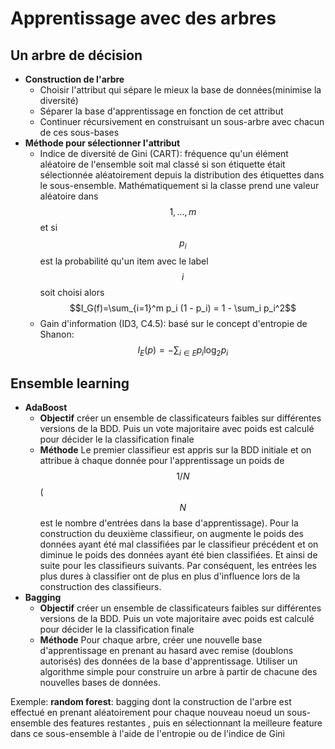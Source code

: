 # Apprentissage avec des arbres

## Un arbre de décision

  - **Construction de l'arbre**
	  - Choisir l'attribut qui sépare le mieux la base de données(minimise la diversité)
	  - Séparer la base d'apprentissage en fonction de cet attribut
	  - Continuer récursivement en construisant un sous-arbre avec chacun de ces sous-bases
  - **Méthode pour sélectionner l'attribut**
	  - Indice de diversité de Gini (CART): fréquence qu'un élément aléatoire de l'ensemble soit mal classé si son étiquette était sélectionnée aléatoirement depuis la distribution des étiquettes dans le sous-ensemble. Mathématiquement si la classe prend une valeur aléatoire dans $$1, ..., m$$ et si $$p_i$$ est la probabilité qu'un item avec le label $$i$$ soit choisi alors $$I_G(f)=\sum_{i=1}^m p_i (1 - p_i) = 1 - \sum_i p_i^2$$
	  - Gain d'information (ID3, C4.5): basé sur le concept d'entropie de Shanon: $$I_E(p) = - \sum_{i \in E} p_i \log_2 p_i$$

## Ensemble learning

  - **AdaBoost**
	  - **Objectif** créer un ensemble de classificateurs faibles sur différentes versions de la BDD. Puis un vote majoritaire avec poids est calculé pour décider le la classification finale
	  - **Méthode** Le premier classifieur est appris sur la BDD initiale et on attribue à chaque donnée pour l'apprentissage un poids de $$1/N$$ ($$N$$ est le nombre d'entrées dans la base d'apprentissage). Pour la construction du deuxième classifieur, on augmente le poids des données ayant été mal classifiées par le classifieur précédent et on diminue le poids des données ayant été bien classifiées. Et ainsi de suite pour les classifieurs suivants. Par conséquent, les entrées les plus dures à classifier ont de plus en plus d'influence lors de la construction des classifieurs.
  - **Bagging**
	  - **Objectif** créer un ensemble de classificateurs faibles sur différentes versions de la BDD. Puis un vote majoritaire avec poids est calculé pour décider le la classification finale
	  - **Méthode** Pour chaque arbre, créer une nouvelle base d'apprentissage en prenant au hasard avec remise (doublons autorisés) des données de la base d'apprentissage. Utiliser un algorithme simple pour construire un arbre à partir de chacune des nouvelles bases de données.

Exemple: **random forest**: bagging dont la construction de l'arbre est effectué en prenant aléatoirement pour chaque nouveau noeud un sous-ensemble des features restantes , puis en sélectionnant la meilleure feature dans ce sous-ensemble à l'aide de l'entropie ou de l'indice de Gini
